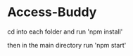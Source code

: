 # Access-Buddy
cd into each folder and run 'npm install' 

then in the main directory run 'npm start'
